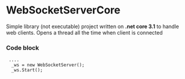 # WebSocketServerCore

Simple library (not executable) project written on **.net core 3.1** to handle web clients.
Opens a thread all the time when client is connected


### Code block
```
 .... 
  _ws = new WebSocketServer(); 
  _ws.Start();
```

